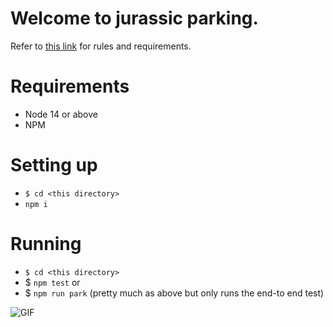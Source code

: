 # Welcome to jurassic parking.

Refer to [this link](https://gist.github.com/maarcosd/d72e0e6bb97bfa32de9337ff6026864c) for rules and requirements. 

# Requirements

- Node 14 or above
- NPM

# Setting up

- `$ cd <this directory>`
- `npm i`

# Running

- `$ cd <this directory>`
- $ `npm test`
or
- $ `npm run park` (pretty much as above but only runs the end-to end test)

![GIF](https://i.imgur.com/fEy6AoW.gif)